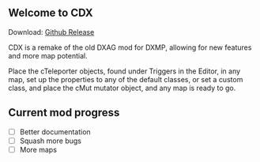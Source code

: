 ## Welcome to CDX

Download: [Github Release](https://github.com/Kaiz0r/CDX/releases)

CDX is a remake of the old DXAG mod for DXMP, allowing for new features and more map potential.

Place the cTeleporter objects, found under Triggers in the Editor, in any map, set up the properties to any of the default classes, or set a custom class, and place the cMut mutator object, and any map is ready to go.

## Current mod progress
- [ ] Better documentation
- [ ] Squash more bugs
- [ ] More maps
